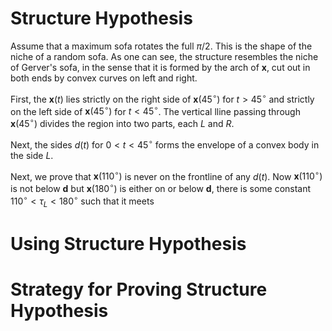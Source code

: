 # Structure Hypothesis

Assume that a maximum sofa rotates the full $\pi/2$. This is the shape of the niche of a random sofa. As one can see, the structure resembles the niche of Gerver's sofa, in the sense that it is formed by the arch of $\mathbf{x}$, cut out in both ends by convex curves on left and right. 

First, the $\mathbf{x}(t)$ lies strictly on the right side of $\mathbf{x}(45^\circ)$ for $t > 45^\circ$ and strictly on the left side of $\mathbf{x}(45^\circ)$ for $t < 45^\circ$. The vertical lline passing through $\mathbf{x}(45^\circ)$ divides the region into two parts, each $L$ and $R$. 

Next, the sides $d(t)$ for $0 < t < 45^\circ$ forms the envelope of a convex body in the side $L$. 

Next, we prove that $\mathbf{x}(110^\circ)$ is never on the frontline of any $d(t)$. Now $\mathbf{x}(110^\circ)$ is not below $\mathbf{d}$ but $\mathbf{x}(180^\circ)$ is either on or below $\mathbf{d}$, there is some constant $110^\circ < \tau_L < 180^\circ$ such that it meets 

# Using Structure Hypothesis



# Strategy for Proving Structure Hypothesis


